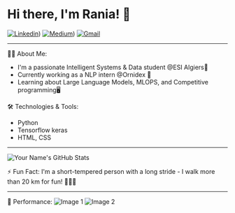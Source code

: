 # Hi there, I'm Rania! 👋
[![Linkedin](https://img.shields.io/badge/-YourName-blue?style=flat-square&logo=Linkedin&logoColor=white&link=https://www.linkedin.com/in/YourName/)](https://www.linkedin.com/in/rania-fatmazohra-rezkellah-155896212/))
[![Medium](https://img.shields.io/badge/-YourName-black?style=flat-square&logo=Medium&logoColor=white&link=https://medium.com/@YourName)](https://medium.com/@jf_rezkellah))
[![Gmail](https://img.shields.io/badge/-YourName-red?style=flat-square&logo=Gmail&logoColor=white&link=mailto:your_email@gmail.com)](mailto:jf_rezkellah@esi.dz)

---

👨‍💻 About Me:
- I'm a passionate Intelligent Systems & Data student @ESI Algiers💼
- Currently working as a NLP intern @Ornidex 🚀
- Learning about Large Language Models, MLOPS, and Competitive programming🖥

🛠️ Technologies & Tools:
- Python
- Tensorflow keras
- HTML, CSS

---

![Your Name's GitHub Stats](https://github-readme-stats.vercel.app/api?username=RaniaRez&show_icons=true)

⚡ Fun Fact: I'm a short-tempered person with a long stride - I walk more than 20 km for fun! 🚶‍♂️🔥

---

🎉 Performance:
![Image 1](image_link)
![Image 2](image_link)





